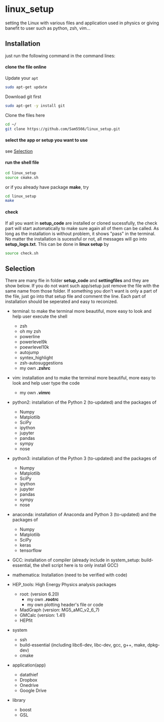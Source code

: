 # linux_setup
setting the Linux with various files and application used in physics or giving banefit to user such as python, zsh, vim...

## Installation
just run the following command in the command lines:

#### clone the file online
Update your `apt`
```bash
sudo apt-get update
```
Download git first
```bash
sudo apt-get -y install git
```
Clone the files here
```bash
cd ~/
git clone https://github.com/Sam5566/linux_setup.git
```
#### select the app or setup you want to use
see [Selection](https://github.com/Sam5566/linux_setup#selection)

#### run the shell file
```bash
cd linux_setup
source cmake.sh
```
or if you already have package **make**, try
```bash
cd linux_setup
make
```
#### check
If all you want in **setup_code** are installed or cloned sucessfully, the check part will start automatically to make sure again all of them can be called. As long as the installation is without problem, it shows "pass" in the terminal. No matter the installation is sucessful or not, all messages will go into **setup_logs.txt**.
This can be done in **linux setup** by
```bash
source check.sh
```

## Selection
There are many flie in folder **setup_code** and **settingfiles** and they are show below. If you do not want such app/setup just remove the file with the same name from those folder. If something you don't want is only a part of the file, just go into that setup file and comment the line. Each part of installation should be seperated and easy to reconized.

* terminal: to make the terminal more beautiful, more easy to look and help user execute the shell
	* zsh
	* oh my zsh
	* powerline
    * powerlevel9k
    * poewrlevel10k
	* autojump
	* syntex_highlight
    * zsh-autosuggestions
	* my own **.zshrc**
* vim: installation and to make the terminal more beautiful, more easy to look and help user type the code
	* my own **.vimrc**
* python2: installation of the Python 2 (to-updated) and the packages of
	* Numpy
	* Matplotlib
	* SciPy
    * ipython
    * jupyter
    * pandas
    * sympy
    * nose
* python3: installation of the Python 3 (to-updated) and the packages of
	* Numpy
	* Matplotlib
	* SciPy
    * ipython
    * jupyter
    * pandas
    * sympy
    * nose
* anaconda: installation of Anaconda and Python 3 (to-updated) and the packages of
	* Numpy
	* Matplotlib
	* SciPy
	* keras
	* tensorflow
* GCC: installation of compiler (already include in system_setup: build-essential, the shell script here is to only install GCC)

* mathematica: Installation (need to be verified with code)
* HEP_tools: High Energy Physics analysis packages
    * root: (version 6.20)
        * my own **.rootrc**
        * my own plotting header's file or code
    * MadGraph (version: MG5_aMC_v2_6_7)
    * GMCalc (version: 1.41)
    * HEPfit
* system
    * ssh
    * build-essential (including libc6-dev, libc-dev, gcc, g++, make, dpkg-dev)
    * cmake
* application(app)
    * datathief
    * Dropbox
    * Onedrive
    * Google Drive
* library
    * boost
    * GSL
